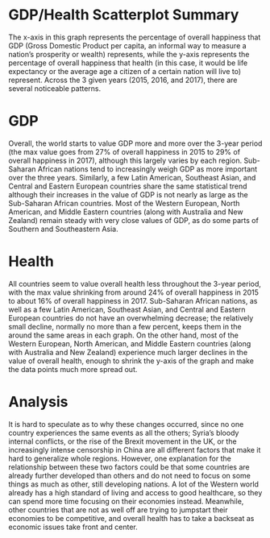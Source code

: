 # GDP/Health Scatterplot Summary
The x-axis in this graph represents the percentage of overall happiness that GDP (Gross Domestic Product per capita, an informal way to measure a nation’s prosperity or wealth) represents, while the y-axis represents the percentage of overall happiness that health (in this case, it would be life expectancy or the average age a citizen of a certain nation will live to) represent. Across the 3 given years (2015, 2016, and 2017), there are several noticeable patterns.

# GDP
Overall, the world starts to value GDP more and more over the 3-year period (the max value goes from 27% of overall happiness in 2015 to 29% of overall happiness in 2017), although this largely varies by each region. Sub-Saharan African nations tend to increasingly weigh GDP as more important over the three years. Similarly, a few Latin American, Southeast Asian, and Central and Eastern European countries share the same statistical trend although their increases in the value of GDP is not nearly as large as the Sub-Saharan African countries. Most of the Western European, North American, and Middle Eastern countries (along with Australia and New Zealand) remain steady with very close values of GDP, as do some parts of Southern and Southeastern Asia.

# Health
All countries seem to value overall health less throughout the 3-year period, with the max value shrinking from around 24% of overall happiness in 2015 to about 16% of overall happiness in 2017. Sub-Saharan African nations, as well as a few Latin American, Southeast Asian, and Central and Eastern European countries do not have an overwhelming decrease; the relatively small decline, normally no more than a few percent, keeps them in the around the same areas in each graph. On the other hand, most of the Western European, North American, and Middle Eastern countries (along with Australia and New Zealand) experience much larger declines in the value of overall health, enough to shrink the y-axis of the graph and make the data points much more spread out.

# Analysis
It is hard to speculate as to why these changes occurred, since no one country experiences the same events as all the others; Syria’s bloody internal conflicts, or the rise of the Brexit movement in the UK, or the increasingly intense censorship in China are all different factors that make it hard to generalize whole regions. However, one explanation for the relationship between these two factors could be that some countries are already further developed than others and do not need to focus on some things as much as other, still developing nations. A lot of the Western world already has a high standard of living and access to good healthcare, so they can spend more time focusing on their economies instead. Meanwhile, other countries that are not as well off are trying to jumpstart their economies to be competitive, and overall health has to take a backseat as economic issues take front and center.
